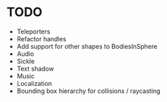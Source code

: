 # TODO
- Teleporters
- Refactor handles
- Add support for other shapes to BodiesInSphere
- Audio
- Sickle
- Text shadow
- Music
- Localization
- Bounding box hierarchy for collisions / raycasting